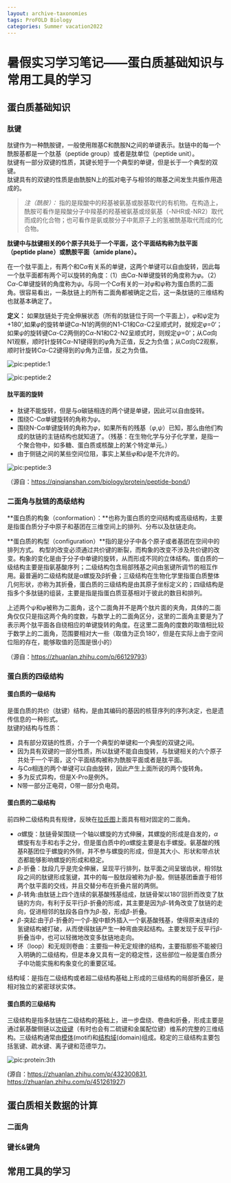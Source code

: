 ```yaml
---  
layout: archive-taxonomies  
tags: ProFOLD Biology
categories: Summer vacation2022  
---  
```

<head>  
    <script src="https://cdn.mathjax.org/mathjax/latest/MathJax.js?config=TeX-AMS-MML_HTMLorMML" type="text/javascript"></script>  
    <script type="text/x-mathjax-config">  
        MathJax.Hub.Config({  
            tex2jax: {  
            skipTags: ['script', 'noscript', 'style', 'textarea', 'pre'],  
            inlineMath: [['$','$']]  
            }  
        });  
    </script>  
</head>   
  
  
# 暑假实习学习笔记——蛋白质基础知识与常用工具的学习  

  
## 蛋白质基础知识 

### 肽键  
肽键作为一种酰胺键，一般使用羰基C和酰胺N之间的单键表示。肽链中的每一个酰胺基都是一个肽基（peptide group）或者是肽单位（peptide unit）。  
肽键有一部分双键的性质，其键长短于一个典型的单键，但是长于一个典型的双键。  
肽键具有的双键的性质是由酰胺N上的孤对电子与相邻的羰基之间发生共振作用造成的。   
>_注（酰胺）：_ 指的是羧酸中的羟基被氨基或胺基取代的有机物。在构造上，酰胺可看作是羧酸分子中羧基的羟基被氨基或烃氨基（-NHR或-NR2）取代而成的化合物；也可看作是氨或胺分子中氮原子上的氢被酰基取代而成的化合物。  

**肽键中与肽键相关的6个原子共处于一个平面，这个平面结构称为肽平面（peptide plane）或酰胺平面（amide plane）。**    


在一个肽平面上，有两个和C$\alpha$有关系的单键，这两个单键可以自由旋转，因此每一个肽平面都有两个可以旋转的角度：（1）由C$\alpha$-N单键旋转的角度称为$\varphi$。（2）C$\alpha$-C单键旋转的角度称为$\psi$。与同一个C$\alpha$有关的一对$\varphi$和$\psi$称为蛋白质的二面角。很容易看出，一条肽链上的所有二面角都被确定之后，这一条肽链的三维结构也就基本确定了。  

**定义：** 如果肽链处于完全伸展状态（所有的肽链位于同一个平面上），$\varphi$和$\psi$定为+180',如果$\varphi$的旋转单键C$\alpha$-N1的两侧的N1-C1和C$\alpha$-C2呈顺式时，就规定$\varphi$=0‘；如果$\psi$的旋转键C$\alpha$-C2两侧的C$\alpha$-N1和C2-N2呈顺式时，则规定$\psi$=0’；从C$\alpha$向N1观察，顺时针旋转C$\alpha$-N1键得到的$\varphi$角为正值，反之为负值；从C$\alpha$向C2观察，顺时针旋转C$\alpha$-C2键得到的$\psi$角为正值，反之为负值。  

![pic:peptide:1](https://github.com/zyhacquaintance/zyhacquaintance.github.io/blob/main/images/2022-06-22/peptide-bond-1.png?raw=true)  

![pic:peptide:2](https://github.com/zyhacquaintance/zyhacquaintance.github.io/blob/main/images/2022-06-22/peptide-bond-2.png?raw=true)  
  
#### 肽平面的旋转  
+ 肽键不能旋转，但是与$\alpha$碳链相连的两个键是单键，因此可以自由旋转。  
+ 围绕C-C$\alpha$单键旋转的角称为$\psi$。
+ 围绕N-C$\alpha$单键旋转的角称为$\varphi$，如果所有的残基（$\varphi$,$\psi$）已知，那么由他们构成的肽链的主链结构也就知道了。（残基：在生物化学与分子化学里，是指一个聚合物中，如多糖、蛋白质或核酸上的某个特定单元。）
+ 由于侧链之间的某些空间位阻，事实上某些$\varphi$和$\psi$是不允许的。


![pic:peptide:3](https://github.com/zyhacquaintance/zyhacquaintance.github.io/blob/main/images/2022-06-22/peptide-bond-3.png?raw=true)  
  
（源自：<https://qinqianshan.com/biology/protein/peptide-bond/>)


### 二面角与肽链的高级结构   
**蛋白质的构象（conformation）：**也称为蛋白质的空间结构或高级结构，主要是指蛋白质分子中原子和基团在三维空间上的排列、分布以及肽链走向。  

**蛋白质的构型（configuration）**指的是分子中各个原子或者基团在空间中的排列方式。 
构型的改变必须通过共价键的断裂，而构象的改变不涉及共价键的改变。构象的变化是由于分子中单键的旋转，从而形成不同的立体结构。蛋白质的一级结构主要是指氨基酸序列；二级结构包含局部残基之间由氢键所调节的相互作用。最普遍的二级结构就是α螺旋及β折叠；三级结构在生物化学里指蛋白质整体几何形状，亦称为其折叠，蛋白质的三级结构是由其原子坐标定义的；四级结构是指多个多肽链的组装，主要是指是指蛋白质亚基相对于彼此的数目和排列。


上述两个$\psi$和$\varphi$被称为二面角，这个二面角并不是两个肽片面的夹角，具体的二面角仅仅只是指这两个角的度数，与数学上的二面角区分，这里的二面角主要是为了表示两个肽平面各自绕相应的单键旋转的角度。在这里二面角的度数的取值相比较于数学上的二面角，范围要相对大一些（取值为正负180‘，但是在实际上由于空间位阻的存在，能够取值的范围是很小的） 


（源自：<https://zhuanlan.zhihu.com/p/66129793>）




### 蛋白质的四级结构  
#### 蛋白质的一级结构  
是蛋白质的共价（肽键）结构，是由其编码的基因的核苷序列的序列决定，也是遗传信息的一种形式。  
肽键的结构与性质：  
+ 具有部分双链的性质，介于一个典型的单键和一个典型的双键之间。
+ 因为具有双键的一部分性质，所以肽键不能自由旋转，与肽键相关的六个原子共处于一个平面，这个平面结构被称为酰胺平面或者是肽平面。
+ 与C$\alpha$相连的两个单键可以自由旋转，因此产生上面所说的两个旋转角。
+ 多为反式异构，但是X-Pro是例外。
+ N带一部分正电荷，O带一部分负电荷。  

#### 蛋白质的二级结构  
前四种二级结构具有规律，反映在[拉氏图](https://zh.wikipedia.org/wiki/%E6%8B%89%E6%B0%8F%E5%9B%BE)上面具有相对固定的二面角。    
+ $\alpha$螺旋：肽链骨架围绕一个轴以螺旋的方式伸展，其螺旋的形成是自发的，$\alpha$螺旋有左手和右手之分，但是蛋白质中的$\alpha$螺旋主要是右手螺旋。氨基酸的残基R基团位于螺旋的外侧，并不参与螺旋的形成，但是其大小、形状和带点状态都能够影响螺旋的形成和稳定。  
+ $\beta$-折叠：肽段几乎是完全伸展，呈现平行排列，肽平面之间呈锯齿状，相邻肽段之间的肽键形成氢键，其中的每一股肽段被称为$\beta$-股。侧链基团垂直于相邻两个肽平面的交线，并且交替分布在折叠片层的两侧。  
+ $\beta$-转角:由肽链上四个连续的氨基酸残基组成，肽链骨架以180’回折而改变了肽链的方向，有利于反平行$\beta$-折叠的形成，其主要是因为$\beta$-转角改变了肽链的走向，促进相邻的肽段各自作为$\beta$-股，形成$\beta$-折叠。  
+ $\beta$-突起:由于$\beta$-折叠的一个$\beta$-股中额外插入一个氨基酸残基，使得原来连续的氢键结构被打破，从而使得肽链产生一种弯曲突起结构。主要发现于反平行$\beta$-折叠当中，也可以轻微地改变多肽链地走向。
+ 环（loop）和无规则卷曲：主要指一种无定规律的结构，主要指那些不能被归入明确的二级结构，但是本身又具有一定的稳定性，这些部位一般是蛋白质分子中功能实施和构象变化的重要区域。  


结构域：是指在二级结构或者超二级结构基础上形成的三级结构的局部折叠区，是相对独立的紧密球状实体。  

#### 蛋白质的三级结构
三级结构是指多肽链在二级结构的基础上，进一步盘绕、卷曲和折叠，形成主要是通过氨基酸侧链以[次级键](https://baike.baidu.com/item/%E6%AC%A1%E7%B4%9A%E9%8D%B5/10413614)（有时也会有二硫键和金属配位键）维系的完整的三维结构。三级结构通常由[模体](https://baike.baidu.com/item/%E6%A8%A1%E9%AB%94/984988)(motif)和[结构域](https://zh.wikipedia.org/wiki/%E8%9B%8B%E7%99%BD%E8%B4%A8%E7%BB%93%E6%9E%84%E5%9F%9F)(domain)组成。稳定的三级结构主要包括氢键、疏水键、离子键和范德华力。  

![pic:protein:3th](https://github.com/zyhacquaintance/zyhacquaintance.github.io/blob/main/images/2022-06-22/pic_protein_3.jpg?raw=true)




(源自：<https://zhuanlan.zhihu.com/p/432300831>, <https://zhuanlan.zhihu.com/p/451261927>)








## 蛋白质相关数据的计算  

### 二面角  

### 键长&键角  



## 常用工具的学习

